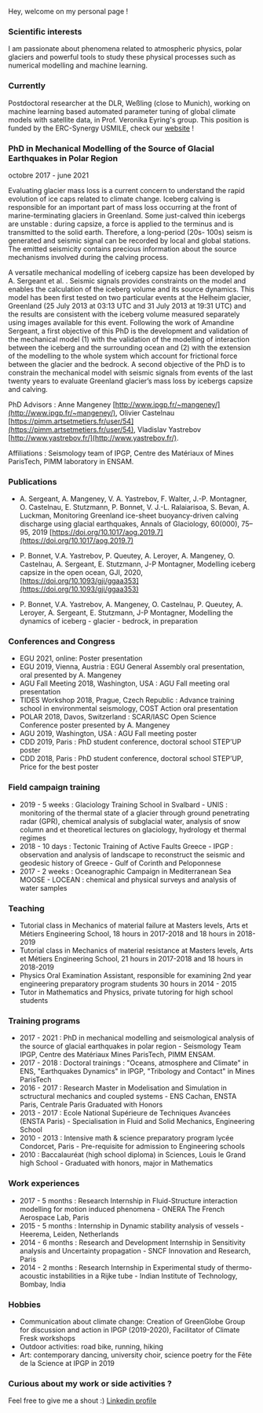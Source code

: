 Hey, welcome on my personal page !

### Scientific interests

I am passionate about phenomena related to atmospheric physics, polar glaciers and powerful tools to study these physical processes such as numerical modelling and machine learning.

### Currently

Postdoctoral researcher at the DLR, Weßling (close to Munich), working on machine learning based automated parameter tuning of global climate models with satellite data, in Prof. Veronika Eyring's group. This position is funded by the ERC-Synergy USMILE, check our [website](https://www.usmile-erc.eu/dlr/) !  
   
### PhD in Mechanical Modelling of the Source of Glacial Earthquakes in Polar Region
octobre 2017 - june 2021

  Evaluating glacier mass loss is a current concern to understand the rapid evolution of ice caps related to climate change. 
  Iceberg calving is responsible for an important part of mass loss occurring at the front of marine-terminating glaciers in Greenland. 
  Some just-calved thin icebergs are unstable : during capsize, a force is applied to the terminus and is transmitted to the solid earth. 
  Therefore, a long-period (20s- 100s) seism is generated and seismic signal can be recorded by local and global stations. 
  The emitted seismicity contains precious information about the source mechanisms involved during the calving process.

A versatile mechanical modelling of iceberg capsize has been developed by A. Sergeant et al. . 
  Seismic signals provides constraints on the model and enables the calculation of the iceberg volume and its source dynamics. 
  This model has been first tested on two particular events at the Helheim glacier, Greenland (25 July 2013 at 03:13 UTC and 31 July 2013 at 19:31 UTC) 
  and the results are consistent with the iceberg volume measured separately using images available for this event. 
  Following the work of Amandine Sergeant, a first objective of this PhD is the development and validation of the mechanical model 
  (1) with the validation of the modelling of interaction between the iceberg and the surrounding ocean and 
  (2) with the extension of the modelling to the whole system which account for frictional force between the glacier and the bedrock. 
  A second objective of the PhD is to constrain the mechanical model with seismic signals from events of the last twenty years to evaluate 
  Greenland glacier’s mass loss by icebergs capsize and calving.

PhD Advisors : Anne Mangeney [http://www.ipgp.fr/~mangeney/](http://www.ipgp.fr/~mangeney/), Olivier Castelnau [https://pimm.artsetmetiers.fr/user/54](https://pimm.artsetmetiers.fr/user/54), Vladislav Yastrebov [http://www.yastrebov.fr/](http://www.yastrebov.fr/).

Affiliations : Seismology team of IPGP, Centre des Matériaux of Mines ParisTech, PIMM laboratory in ENSAM.

  
### Publications

- A. Sergeant, A. Mangeney, V. A. Yastrebov, F. Walter, J.-P. Montagner, O. Castelnau, E. Stutzmann, P. Bonnet, V. J.-L. Ralaiarisoa, S. Bevan, A. Luckman, Monitoring Greenland ice-sheet buoyancy-driven calving discharge using glacial earthquakes, Annals of Glaciology, 60(000), 75–95, 2019 [https://doi.org/10.1017/aog.2019.7](https://doi.org/10.1017/aog.2019.7)

- P. Bonnet, V.A. Yastrebov, P. Queutey, A. Leroyer, A. Mangeney, O. Castelnau, A. Sergeant, E. Stutzmann, J-P Montagner, Modelling iceberg capsize in the open ocean, GJI, 2020, [https://doi.org/10.1093/gji/ggaa353](https://doi.org/10.1093/gji/ggaa353)

- P. Bonnet, V.A. Yastrebov, A. Mangeney, O. Castelnau, P. Queutey, A. Leroyer, A. Sergeant, E. Stutzmann, J-P Montagner, Modelling the dynamics of iceberg - glacier - bedrock, in preparation

### Conferences and Congress
 
- EGU 2021, online: Poster presentation
- EGU 2019, Vienna, Austria : EGU General Assembly oral presentation, oral presented by A. Mangeney
- AGU Fall Meeting 2018, Washington, USA : AGU Fall meeting oral presentation 
- TIDES Workshop 2018, Prague, Czech Republic : Advance training school in environmental seismology, COST Action oral presentation 
- POLAR 2018, Davos, Switzerland : SCAR/IASC Open Science Conference poster presented by A. Mangeney 
- AGU 2019, Washington, USA : AGU Fall meeting poster 
- CDD 2019, Paris : PhD student conference, doctoral school STEP’UP poster 
- CDD 2018, Paris : PhD student conference, doctoral school STEP’UP, Price for the best poster

### Field campaign training

- 2019 - 5 weeks : Glaciology Training School in Svalbard - UNIS : monitoring of the thermal state of a glacier through ground penetrating radar (GPR), chemical analysis of subglacial water, analysis of snow column and et theoretical lectures on glaciology, hydrology et thermal regimes 
- 2018 - 10 days : Tectonic Training of Active Faults Greece - IPGP : observation and analysis of landscape to reconstruct the seismic and geodesic history of Greece - Gulf of Corinth and Peloponnese 
- 2017 - 2 weeks : Oceanographic Campaign in Mediterranean Sea MOOSE - LOCEAN : chemical and physical surveys and analysis of water samples

### Teaching

- Tutorial class in Mechanics of material failure at Masters levels, Arts et Métiers Engineering School, 18 hours in 2017-2018 and 18 hours in 2018-2019 
- Tutorial class in Mechanics of material resistance at Masters levels, Arts et Métiers Engineering School, 21 hours in 2017-2018 and 18 hours in 2018-2019 
- Physics Oral Examination Assistant, responsible for examining 2nd year engineering preparatory program students 30 hours in 2014 - 2015 
- Tutor in Mathematics and Physics, private tutoring for high school students

### Training programs

- 2017 - 2021 : PhD in mechanical modelling and seismological analysis of the source of glacial earthquakes in polar region - Seismology Team IPGP, Centre des Matériaux Mines ParisTech, PIMM ENSAM. 
- 2017 - 2018 : Doctoral trainings : "Oceans, atmosphere and Climate" in ENS, "Earthquakes Dynamics" in IPGP, "Tribology and Contact" in Mines ParisTech 
- 2016 - 2017 : Research Master in Modelisation and Simulation in sctructural mechanics and coupled systems - ENS Cachan, ENSTA Paris, Centrale Paris Graduated with Honors 
- 2013 - 2017 : Ecole National Supérieure de Techniques Avancées (ENSTA Paris) - Specialisation in Fluid and Solid Mechanics, Engineering School 
- 2010 - 2013 : Intensive math & science preparatory program lycée Condorcet, Paris - Pre-requisite for admission to Engineering schools 
- 2010 : Baccalauréat (high school diploma) in Sciences, Louis le Grand high School - Graduated with honors, major in Mathematics

### Work experiences

- 2017 - 5 months : Research Internship in Fluid-Structure interaction modelling for motion induced phenomena - ONERA The French Aerospace Lab, Paris 
- 2015 - 5 months : Internship in Dynamic stability analysis of vessels - Heerema, Leiden, Netherlands 
- 2014 - 6 months : Research and Development Internship in Sensitivity analysis and Uncertainty propagation - SNCF Innovation and Research, Paris 
- 2014 - 2 months : Research Internship in Experimental study of thermo-acoustic instabilities in a Rijke tube - Indian Institute of Technology, Bombay, India

### Hobbies

- Communication about climate change: Creation of GreenGlobe Group for discussion and action in IPGP (2019-2020), Facilitator of Climate Fresk workshops
- Outdoor activities: road bike, running, hiking
- Art: contemporary dancing, university choir, science poetry for the Fête de la Science at IPGP in 2019

### Curious about my work or side activities ? 
Feel free to give me a shout :) [Linkedin profile](https://www.linkedin.com/in/pauline-bonnet-326b7084/)
